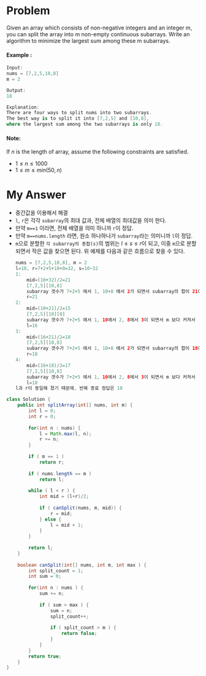 # Problem

Given an array which consists of non-negative integers and an integer m, you can split the array into m non-empty continuous subarrays. Write an algorithm to minimize the largest sum among these m subarrays.

#### Example :

```swift
Input:
nums = [7,2,5,10,8]
m = 2

Output:
18

Explanation:
There are four ways to split nums into two subarrays.
The best way is to split it into [7,2,5] and [10,8],
where the largest sum among the two subarrays is only 18.
```

#### Note:

If *n* is the length of array, assume the following constraints are satisfied.

* $1 \le n \le 1000$
* $1 \le m \le min(50,n)$

# My Answer

* 중간값을 이용해서 해결
* `l`, `r`은 각각 `subarray`의 최대 값과, 전체 배열의 최대값을 의미 한다.
* 만약 `m==1` 이라면, 전체 배열을 의미 하니까 `r`이 정답.
* 만약 `m==nums.length` 라면, 원소 하나하나가 `subarray`라는 의미니까 `l`이 정답.
* `m`으로 분할한 `각 subarray의 총합(s)`의 범위는 $l \le s \le r$이 되고, 이중 `m`으로 분할되면서 작은 값을 찾으면 된다. 위 예제를 다음과 같은 흐름으로 찾을 수 있다.
    ```java
    nums = [7,2,5,10,8], m = 2
    l=10, r=7+2+5+10+8=32, s=10~32    
    1:
        mid=(10+32)/2=21      
        [7,2,5][10,8]
        subarray 갯수가 7+2+5 에서 1, 10+8 에서 2가 되면서 subarray의 합이 21이 안되기 때문에
        r=21
    2:
        mid=(10+21)/2=15
        [7,2,5][10][8]
        subarray 갯수가 7+2+5 에서 1, 10에서 2, 8에서 3이 되면서 m 보다 커져서
        l=16
    3:
        mid=(16+21)/2=18
        [7,2,5][10,8]
        subarray 갯수가 7+2+5 에서 1, 10+8 에서 2가 되면서 subarray의 합이 18이 안되기 때문에
        r=18
    4:
        mid=(16+18)/2=17
        [7,2,5][10,8]
        subarray 갯수가 7+2+5 에서 1, 10에서 2, 8에서 3이 되면서 m 보다 커져서
        l=18
    l과 r이 동일해 졌기 때문에, 반복 종료 정답은 18         
    ```
  
```java
class Solution {
    public int splitArray(int[] nums, int m) {
        int l = 0;
        int r = 0;
        
        for(int n : nums) {
            l = Math.max(l, n);
            r += n;
        }
        
        if ( m == 1 )
            return r;
        
        if ( nums.length == m )
            return l;
        
        while ( l < r ) {
            int mid = (l+r)/2;
            
            if ( canSplit(nums, m, mid)) {
                r = mid;
            } else {
                l = mid + 1;
            }
        }
        
        return l;
    }
    
    boolean canSplit(int[] nums, int m, int max ) {
        int split_count = 1;
        int sum = 0;
        
        for(int n : nums ) {
            sum += n;
            
            if ( sum > max ) {
                sum = n;
                split_count++;
                
                if ( split_count > m ) {
                    return false;
                }
            }
        }        
        return true;
    }
}
```

